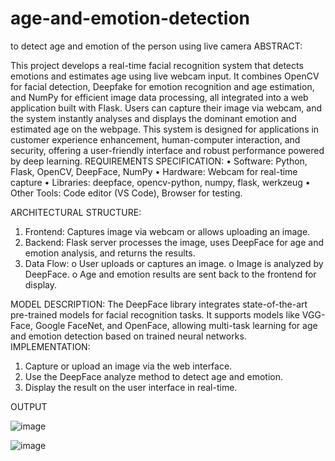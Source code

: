 # age-and-emotion-detection
to detect age and emotion of the person using live camera
ABSTRACT:

This project develops a real-time facial recognition system that detects emotions and estimates age using live webcam input. It combines OpenCV for facial detection, Deepfake for emotion recognition and age estimation, and NumPy for efficient image data processing, all integrated into a web application built with Flask. Users can capture their image via webcam, and the system instantly analyses and displays the dominant emotion and estimated age on the webpage. This system is designed for applications in customer experience enhancement, human-computer interaction, and security, offering a user-friendly interface and robust performance powered by deep learning.
REQUIREMENTS SPECIFICATION:
•	Software: Python, Flask, OpenCV, DeepFace, NumPy
•	Hardware: Webcam for real-time capture
•	Libraries: deepface, opencv-python, numpy, flask, werkzeug
•	Other Tools: Code editor (VS Code), Browser for testing.

ARCHITECTURAL STRUCTURE:
1.	Frontend: Captures image via webcam or allows uploading an image.
2.	Backend: Flask server processes the image, uses DeepFace for age and emotion analysis, and returns the results.
3.	Data Flow:
o	User uploads or captures an image.
o	Image is analyzed by DeepFace.
o	Age and emotion results are sent back to the frontend for display.

MODEL DESCRIPTION:
The DeepFace library integrates state-of-the-art pre-trained models for facial recognition tasks. It supports models like VGG-Face, Google FaceNet, and OpenFace, allowing multi-task learning for age and emotion detection based on trained neural networks.
IMPLEMENTATION:
1.	Capture or upload an image via the web interface.
2.	Use the DeepFace analyze method to detect age and emotion.
3.	Display the result on the user interface in real-time.

OUTPUT


![image](https://github.com/user-attachments/assets/dd7bd18d-8445-4ad7-94a2-dda0e362ea0f)


![image](https://github.com/user-attachments/assets/1d7ea24f-b87e-47b6-bffe-61ffe58901eb)

